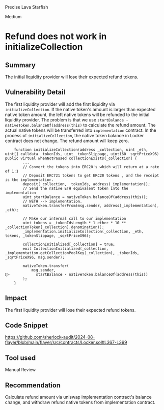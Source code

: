 Precise Lava Starfish

Medium

# Refund does not work in initializeCollection

## Summary
The initial liquidity provider will lose their expected refund tokens.

## Vulnerability Detail
The first liquidity provider will add the first liquidity via `initializeCollection`. If the native token's amount is larger than expected native token amount, the left native tokens will be refunded to the initial liquidity provider.
The problem is that we use `startBalance - nativeToken.balanceOf(address(this)` to calculate the refund amount. The actual native tokens will be transferred into `implementation` contract. In the process of `initializeCollection`, the native token balance in Locker contract does not change. The refund amount will keep zero.

```solidity
    function initializeCollection(address _collection, uint _eth, uint[] calldata _tokenIds, uint _tokenSlippage, uint160 _sqrtPriceX96) public virtual whenNotPaused collectionExists(_collection) {
        ...
        // Convert the tokens into ERC20's which will return at a rate of 1:1
        // Deposit ERC721 tokens to get ERC20 tokens , and the receipt is the implementation.
        deposit(_collection, _tokenIds, address(_implementation));
        // Send the native ETH equivalent token into the implementation
        uint startBalance = nativeToken.balanceOf(address(this));
        // WETH --> implementation.
        nativeToken.transferFrom(msg.sender, address(_implementation), _eth);

        // Make our internal call to our implementation
        uint tokens = _tokenIdsLength * 1 ether * 10 ** _collectionToken[_collection].denomination();
        _implementation.initializeCollection(_collection, _eth, tokens, _tokenSlippage, _sqrtPriceX96);

        collectionInitialized[_collection] = true;
        emit CollectionInitialized(_collection, _implementation.getCollectionPoolKey(_collection), _tokenIds, _sqrtPriceX96, msg.sender);

        nativeToken.transfer(
            msg.sender,
@>            startBalance - nativeToken.balanceOf(address(this))
        );
    }
```

## Impact
The first liquidity provider will lose their expected refund tokens.

## Code Snippet
https://github.com/sherlock-audit/2024-08-flayer/blob/main/flayer/src/contracts/Locker.sol#L367-L399

## Tool used

Manual Review

## Recommendation
Calculate refund amount via uniswap implementation contract's balance change, and withdraw refund native tokens from implementation contract.